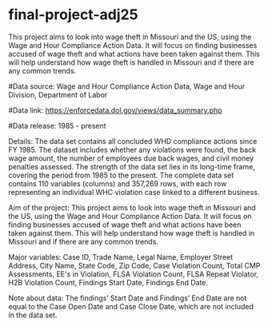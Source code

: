 # final-project-adj25

This project aims to look into wage theft in Missouri and the US, using the Wage and Hour Compliance Action Data. It will focus on finding businesses accused of wage theft and what actions have been taken against them. This will help understand how wage theft is handled in Missouri and if there are any common trends.

#Data source: Wage and Hour Compliance Action Data, Wage and Hour Division, Department of Labor

#Data link: https://enforcedata.dol.gov/views/data_summary.php

#Data release: 1985 - present

Details: The data set contains all concluded WHD compliance actions since FY 1985. The dataset
includes whether any violations were found, the back wage amount, the number of employees due
back wages, and civil money penalties assessed. The strength of the data set lies in its long-time frame, covering
the period from 1985 to the present. The complete data set contains 110 variables (columns) and 357,269 rows, with each row representing an
individual WHC violation case linked to a different business. 

Aim of the project: This project aims to look into wage theft in Missouri and the US, using the
Wage and Hour Compliance Action Data. It will focus on finding businesses accused of wage theft
and what actions have been taken against them. This will help understand how wage theft is handled
in Missouri and if there are any common trends.

Major variables: Case ID, Trade Name, Legal Name, Employer Street Address, City Name, State
Code, Zip Code, Case Violation Count, Total CMP Assessments, EE's in Violation, FLSA Violation
Count, FLSA Repeat Violator, H2B Violation Count, Findings Start Date, Findings End Date.

Note about data: The findings’ Start Date and Findings’ End Date are not equal to the Case Open
Date and Case Close Date, which are not included in the data set.
